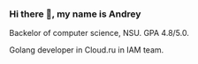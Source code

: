 ### Hi there 👋, my name is Andrey
Backelor of computer science, NSU. GPA 4.8/5.0.

Golang developer in Cloud.ru in IAM team.

